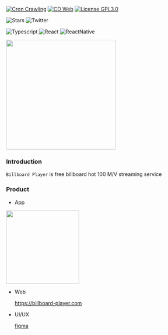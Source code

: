 [![Cron Crawling](https://github.com/krtk-dev/billboard-player/actions/workflows/cron-crawling.yml/badge.svg)](https://github.com/krtk-dev/billboard-player/actions/workflows/cron-crawling.yml)
[![CD Web](https://github.com/krtk-dev/billboard-player/actions/workflows/cd-web.yml/badge.svg)](https://github.com/krtk-dev/billboard-player/actions/workflows/cd-web.yml)
[![License GPL3.0](https://img.shields.io/github/license/krtk-dev/billboard-player?style=plat)](LICENSE)

![Stars](https://img.shields.io/github/stars/krtk-dev/billboard-player?style=social)
![Twitter](https://img.shields.io/twitter/follow/koreanthinker?style=social)
<!-- [![License GPL3.0](https://img.shields.io/github/license/krtk-dev/translators?style=plat)](LICENSE) -->
<!-- [![CI Web](https://github.com/krtk-dev/billboard-player/actions/workflows/ci-web.yml/badge.svg)](https://github.com/krtk-dev/billboard-player/actions/workflows/ci-web.yml) -->
<!-- [![codecov](https://codecov.io/gh/krtk-dev/billboard-player/branch/main/graph/badge.svg)](https://codecov.io/gh/krtk-dev/billboard-player) -->


![Typescript](https://img.shields.io/badge/Typescript-222222?style=for-the-badge&logo=Typescript&logoColor=#3178C6)
![React](https://img.shields.io/badge/React-222222?style=for-the-badge&logo=React&logoColor=#61DAFB)
![ReactNative](https://img.shields.io/badge/ReactNative-222222?style=for-the-badge&logo=React&logoColor=#61DAFB)

<img width="300" src="https://user-images.githubusercontent.com/48207131/160365007-8a1791ea-cb60-478e-b965-5e1ac7069a82.gif">

### Introduction

`Billboard Player` is free billboard hot 100 M/V streaming service

### Product
- App

 <!-- <a href="https://apps.apple.com/app/id1616465259"><img src="https://user-images.githubusercontent.com/27461460/77502559-8c8a8d80-6e9e-11ea-9f8e-0f58c704eed6.png" width="200"/></a> -->
  <a href="https://play.google.com/store/apps/details?id=com.koreanthinker.billboard"><img src="https://user-images.githubusercontent.com/27461460/77502571-90b6ab00-6e9e-11ea-9e93-235a319ebb41.png" width="200"/></a>

- Web

  https://billboard-player.com

- UI/UX

    [figma](https://www.figma.com/file/zrHWCUtJfqvpYPf4mw3jBg/Billboard-Player?node-id=2%3A36)
